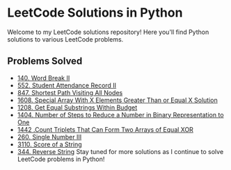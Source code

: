# LeetCode Solutions in Python

Welcome to my LeetCode solutions repository! Here you'll find Python solutions to various LeetCode problems.

## Problems Solved

- [140. Word Break II](140.Word_Break_II/README.md)
- [552. Student Attendance Record II](552.Student_Attendance_Record_II/README.md)
- [847. Shortest Path Visiting All Nodes](847.Shortest_Path_Visiting_All_Nodes/README.md)
- [1608. Special Array With X Elements Greater Than or Equal X Solution](1608.Special_Array_With_X_Elements_Greater_Than_or_Equal_X/README.md)
- [1208. Get Equal Substrings Within Budget](1208.Get_Equal_Substrings_Within_Budget/README.md)
- [1404. Number of Steps to Reduce a Number in Binary Representation to One](1404.Number_of_steps_to_Reduce_a_Number_in_Binary_Representation_to_One/README.md)
- [1442 .Count Triplets That Can Form Two Arrays of Equal XOR](1442.Count_Triplets_That_Can_Form_Two_Arrays_of_Equal_XOR)
- [260. Single Number III](260.Single_Number_III/README.md)
- [3110. Score of a String](3110.Score_of_a_String/README.md)
- [344. Reverse String](344.Reverse_String/README.md)
Stay tuned for more solutions as I continue to solve LeetCode problems in Python!


